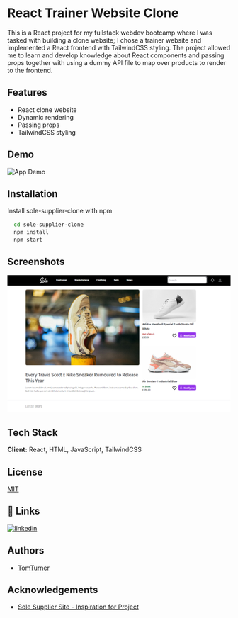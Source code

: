 
# React Trainer Website Clone

This is a React project for my fullstack webdev bootcamp where I was tasked with building a clone website; I chose a trainer website and implemented a React frontend with TailwindCSS styling. The project allowed me to learn and develop knowledge about React components and passing props together with using a dummy API file to map over products to render to the frontend. 


## Features

- React clone website
- Dynamic rendering
- Passing props
- TailwindCSS styling


## Demo

![App Demo](https://github.com/tdt13/sole-supplier-clone/blob/master/trainer_site_clone.gif?raw=true)


## Installation

Install sole-supplier-clone with npm

```bash
  cd sole-supplier-clone
  npm install
  npm start
```
    
## Screenshots

![App Screenshot](https://github.com/tdt13/sole-supplier-clone/blob/master/App_screenshot_1.PNG?raw=true)


## Tech Stack

**Client:** React, HTML, JavaScript, TailwindCSS




## License

[MIT](https://choosealicense.com/licenses/mit/)


## 🔗 Links
[![linkedin](https://img.shields.io/badge/linkedin-0A66C2?style=for-the-badge&logo=linkedin&logoColor=white)](https://www.linkedin.com/in/thomas-turner-university-of-leeds-crystallisation/)

## Authors

- [TomTurner](https://www.github.com/tdt13)

## Acknowledgements

 - [Sole Supplier Site - Inspiration for Project](https://thesolesupplier.co.uk/)



